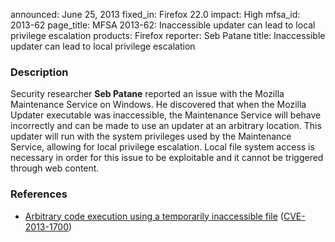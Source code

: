 announced: June 25, 2013
fixed_in: Firefox 22.0
impact: High
mfsa_id: 2013-62
page_title: MFSA 2013-62: Inaccessible updater can lead to local privilege escalation
products: Firefox
reporter: Seb Patane
title: Inaccessible updater can lead to local privilege escalation

<h3>Description</h3>

<p>Security researcher <strong>Seb Patane</strong> reported an issue with the Mozilla Maintenance Service on Windows. He discovered that when the Mozilla Updater executable was inaccessible, the Maintenance Service will behave incorrectly and can be made to use an updater at an arbitrary location. This updater will run with the system privileges used by the Maintenance Service, allowing for local privilege escalation. Local file system access is necessary in order for this issue to be exploitable and it cannot be triggered through web content.</p>


<h3>References</h3>

<ul>
  <li><a href="https://bugzilla.mozilla.org/show_bug.cgi?id=867056">
       Arbitrary code execution using a temporarily inaccessible file</a> (<a href="http://cve.mitre.org/cgi-bin/cvename.cgi?name=CVE-2013-1700" class="ex-ref">CVE-2013-1700</a>)</li>
</ul>



